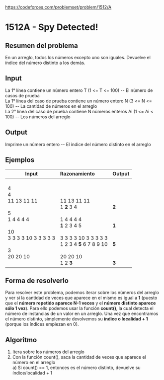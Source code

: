 https://codeforces.com/problemset/problem/1512/A

# 1512A - Spy Detected!

## Resumen del problema
En un arreglo, todos los números excepto uno son iguales. Devuelve el índice del número distinto a los demás.

## Input
La 1° línea contiene un número entero T (1 <= T <= 100) -- El número de casos de prueba \
La 1° línea del caso de prueba contiene un número entero N (3 <= N <= 100) -- La cantidad de números en el arreglo \
La 2° línea del caso de prueba contiene N números enteros Ai (1 <= Ai < 100) -- Los números del arreglo 

## Output
Imprime un número entero -- El índice del número distinto en el arreglo

## Ejemplos
| Input             | Razonamiento  | Output    |
| ----------------- | :------------ | --------- |
| 4 <br> 4 <br> 11 13 11 11 <br><br> 5 <br> 1 4 4 4 4 <br><br> 10 <br> 3 3 3 3 10 3 3 3 3 3 <br><br> 3 <br> 20 20 10 | <br><br><br> 11 13 11 11 <br> 1 **2** 3 4 <br><br> 1 4 4 4 4 <br> **1** 2 3 4 5 <br><br> 3 3 3 3 10 3 3 3 3 3 <br> 1 2 3 4 **5** 6 7 8 9 10 <br><br> 20 20 10 <br> 1 2 **3** | <br><br><br><br> **2** <br><br><br> **1** <br><br><br> **5** <br><br><br> **3** |

## Forma de resolverlo
Para resolver este problema, podemos iterar sobre los números del arreglo y ver si la cantidad de veces que aparece en el mismo es igual a **1** (puesto que el **número repetido aparece N-1 veces** y el **número distinto aparece sólo 1 vez**). Para ello podemos usar la función **count()**, la cual detecta el número de instancias de un valor en un arreglo. Una vez que encontramos el número distinto, simplemente devolvemos su **índice o localidad + 1** (porque los índices empiezan en 0).

## Algoritmo
1) Itera sobre los números del arreglo
2) Con la función count(), saca la cantidad de veces que aparece el número en el arreglo \
a) Si count() == 1, entonces es el número distinto, devuelve su índice/localidad + 1
